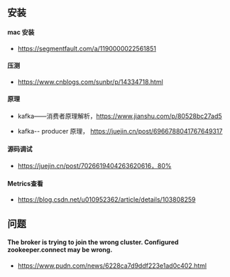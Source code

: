 



## 安装

#### mac 安装

* https://segmentfault.com/a/1190000022561851



#### 压测

* https://www.cnblogs.com/sunbr/p/14334718.html



#### 原理

* kafka——消费者原理解析，https://www.jianshu.com/p/80528bc27ad5

* kafka-- producer 原理， https://juejin.cn/post/6966788041767649317



#### 源码调试

* https://juejin.cn/post/7026619404263620616，80%



#### Metrics查看

* https://blog.csdn.net/u010952362/article/details/103808259



## 问题

#### The broker is trying to join the wrong cluster. Configured zookeeper.connect may be wrong.

* https://www.pudn.com/news/6228ca7d9ddf223e1ad0c402.html





